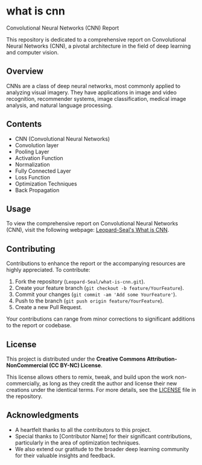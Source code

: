 # what is cnn

Convolutional Neural Networks (CNN) Report

This repository is dedicated to a comprehensive report on Convolutional Neural Networks (CNN), a pivotal architecture in the field of deep learning and computer vision.

## Overview

CNNs are a class of deep neural networks, most commonly applied to analyzing visual imagery. They have applications in image and video recognition, recommender systems, image classification, medical image analysis, and natural language processing.

## Contents

- CNN (Convolutional Neural Networks)
- Convolution layer
- Pooling Layer
- Activation Function
- Normalization
- Fully Connected Layer
- Loss Function
- Optimization Techniques
- Back Propagation

## Usage

To view the comprehensive report on Convolutional Neural Networks (CNN), visit the following webpage: [Leopard-Seal's What is CNN](https://Leopard-Seal.github.io/what-is-cnn/). 

## Contributing

Contributions to enhance the report or the accompanying resources are highly appreciated. To contribute:

1. Fork the repository (`Leopard-Seal/what-is-cnn.git`).
2. Create your feature branch (`git checkout -b feature/YourFeature`).
3. Commit your changes (`git commit -am 'Add some YourFeature'`).
4. Push to the branch (`git push origin feature/YourFeature`).
5. Create a new Pull Request.

Your contributions can range from minor corrections to significant additions to the report or codebase.

## License

This project is distributed under the **Creative Commons Attribution-NonCommercial (CC BY-NC) License**.

This license allows others to remix, tweak, and build upon the work non-commercially, as long as they credit the author and license their new creations under the identical terms. For more details, see the [LICENSE](LICENSE.md) file in the repository.

## Acknowledgments

- A heartfelt thanks to all the contributors to this project.
- Special thanks to [Contributor Name] for their significant contributions, particularly in the area of optimization techniques.
- We also extend our gratitude to the broader deep learning community for their valuable insights and feedback.
